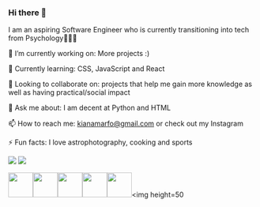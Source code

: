 ### Hi there 👋

I am an aspiring Software Engineer who is currently transitioning into tech from Psychology👩🏽‍💻

🔭 I’m currently working on: More projects :)

🌱 Currently learning: CSS, JavaScript and React

👯 Looking to collaborate on: projects that help me gain more knowledge as well as having practical/social impact

💬 Ask me about: I am decent at Python and HTML 

📫 How to reach me: kianamarfo@gmail.com or check out my Instagram 

⚡ Fun facts: I love astrophotography, cooking and sports 


<img src="https://github-readme-stats.vercel.app/api/top-langs?username=kianamarfo&layout=compact"/>
<img src="https://github-readme-stats.vercel.app/api?username=kianamarfo&show_icons=true&theme=dark"/>

<img height=50 src="https://cdn.jsdelivr.net/gh/devicons/devicon/icons/python/python-original.svg"/><img height=50 src="https://cdn.jsdelivr.net/gh/devicons/devicon/icons/java/java-original.svg"/><img height=50 src="https://cdn.jsdelivr.net/gh/devicons/devicon/icons/html5/html5-original.svg" /><img height=50 src="https://cdn.jsdelivr.net/gh/devicons/devicon/icons/css3/css3-original.svg" /><img height=50 src="https://cdn.jsdelivr.net/gh/devicons/devicon/icons/react/react-original.svg" /><img height=50 
